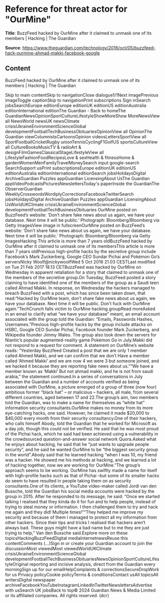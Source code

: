 # Reference for threat actor for "OurMine"

**Title**: BuzzFeed hacked by OurMine after it claimed to unmask one of its members | Hacking | The Guardian

**Source**: https://www.theguardian.com/technology/2016/oct/05/buzzfeed-hack-ourmine-ahmad-makki-facebook-google

## Content





BuzzFeed hacked by OurMine after it claimed to unmask one of its members | Hacking | The Guardian




























































































Skip to main contentSkip to navigationClose dialogue1/1Next imagePrevious imageToggle captionSkip to navigationPrint subscriptions Sign inSearch jobsSearchEurope editionEurope editionUK editionUS editionAustralia editionInternational editionThe Guardian - Back to homeThe GuardianNewsOpinionSportCultureLifestyleShowMoreShow MoreNewsView all NewsWorld newsUK newsClimate crisisUkraineEnvironmentScienceGlobal developmentFootballTechBusinessObituariesOpinionView all OpinionThe Guardian viewColumnistsCartoonsOpinion videosLettersSportView all SportFootballCricketRugby unionTennisCyclingF1GolfUS sportsCultureView all CultureBooksMusicTV & radioArt & designFilmGamesClassicalStageLifestyleView all LifestyleFashionFoodRecipesLove & sexHealth & fitnessHome & gardenWomenMenFamilyTravelMoneySearch input google-search SearchSupport usPrint subscriptionsEurope editionUK editionUS editionAustralia editionInternational editionSearch jobsHolidaysDigital ArchiveGuardian Puzzles appGuardian LicensingAbout UsThe Guardian appVideoPodcastsPicturesNewslettersToday's paperInside the GuardianThe ObserverGuardian WeeklyCrosswordsWordiplyCorrectionsFacebookTwitterSearch jobsHolidaysDigital ArchiveGuardian Puzzles appGuardian LicensingAbout UsWorldUKClimate crisisUkraineEnvironmentScienceGlobal developmentFootballTechBusinessObituaries OurMine posted on BuzzFeed’s website: ‘Don’t share fake news about us again, we have your database. Next time it will be public.’ Photograph: Bloomberg/Bloomberg via Getty ImagesView image in fullscreenOurMine posted on BuzzFeed’s website: ‘Don’t share fake news about us again, we have your database. Next time it will be public.’ Photograph: Bloomberg/Bloomberg via Getty ImagesHacking This article is more than 7 years oldBuzzFeed hacked by OurMine after it claimed to unmask one of its membersThis article is more than 7 years oldPrevious high-profile hacks by the secretive group include Facebook’s Mark Zuckerberg, Google CEO Sundar Pichai and Pokémon Go’s serversNicky Woolf@nickywoolfWed 5 Oct 2016 21.03 CESTLast modified on Tue 21 Feb 2017 18.13 CETBuzzFeed was hacked by OurMine on Wednesday in apparent retaliation for a story that claimed to unmask one of the members of the secretive group.On Tuesday, BuzzFeed posted a story claiming to have identified one of the members of the group as a Saudi teen called Ahmad Makki. In response, on Wednesday the hackers managed to breach BuzzFeed with a post, which has since been taken down, that read:“Hacked by OurMine team, don’t share fake news about us again, we have your database. Next time it will be public. Don’t fuck with OurMine again.”TechCrunch falls victim to OurMine hacking groupRead moreAsked in an email to clarify what “we have your database” meant, an email account associated with the group told the Guardian: “Emails, Passwords Hashes, Usernames.”Previous high-profile hacks by the group include attacks on HSBC, Google CEO Sundar Pichai, Facebook founder Mark Zuckerberg, and Wikipedia founder Jimmy Wales. The group also took down the servers for Niantic’s popular augmented-reality game Pokémon Go in July.Makki did not respond to a request for comment. A statement on OurMine’s website reads: “Yesterday Buzzfeed Created a post that we are only 1 member called Ahmed Makki, and we can confirm that we don’t Have a member called ‘Ahmed Makki’ and we are now 4 we were 3 but someone joined, and we hacked it because they are reporting fake news about us.”“We have a member known as ‘Makki’ But not ahmad makki, and he is not from saudi arabia,” the statement continued.In a series of conversations in July between the Guardian and a number of accounts verified as being associated with OurMine, a picture emerged of a group of three (now four) ambitious former “black hat” – or malicious – hackers, all male, from several different countries, aged between 17 and 22.The group’s aim, two members told the Guardian, was to make a name for themselves as “white hat” information security consultants.OurMine makes no money from its more eye-catching hacks, one said. However, he claimed it made $20,000 to $40,000 every month from their security consultancy.One of their hackers, who calls himself Abody, told the Guardian that he worked for Microsoft as a day job, though this could not be verified. He said that he was most proud of the Pichai hack, which he said had been achieved using a vulnerability in the crowdsourced question-and-answer social network Quora.Asked what he enjoys about hacking, he said that he “just wants to upgrade people security”, and he said he wanted OurMine to be “the biggest security group in the world”.Abody said that he learned hacking “when I was 10, my friend was a hacker. He showed me his methods at hacking, and we learned a lot of hacking together, now we are working for OurMine.”The group’s approach seems to be working. OurMine has swiftly made a name for itself with high-profile hacks such as that of Pichai –but some of its smaller hacks do seem to have resulted in people taking them on as security consultants.One of its clients, a YouTube video-maker called Jordi van den Bussche, told the Guardian his social media accounts were hacked by the group in 2015. After he responded to its message, he said: “Once we started talking I realised that they kinda do it for fun and to help people, instead of trying to steal money or information. I then challenged them to try and hack me again and they did! Multiple times!”“They helped me improve my security and because of them I managed to protect all my information from other hackers. Since their tips and tricks I realised that hackers aren’t always bad. These guys might have a bad name but to me they are just trying to help,” Van den Bussche said.Explore more on these topicsHackingBuzzFeedDigital mediaInternetnewsReuse this contentComments (…)Sign in or create your Guardian account to join the discussionMost viewedMost viewedWorldUKClimate crisisUkraineEnvironmentScienceGlobal developmentFootballTechBusinessObituariesNewsOpinionSportCultureLifestyleOriginal reporting and incisive analysis, direct from the Guardian every morningSign up for our emailHelpComplaints & correctionsSecureDropWork for us Privacy policyCookie policyTerms & conditionsContact usAll topicsAll writersDigital newspaper archiveFacebookYouTubeInstagramLinkedInTwitterNewslettersAdvertise with usSearch UK jobsBack to top© 2024 Guardian News & Media Limited or its affiliated companies. All rights reserved. (dcr)


